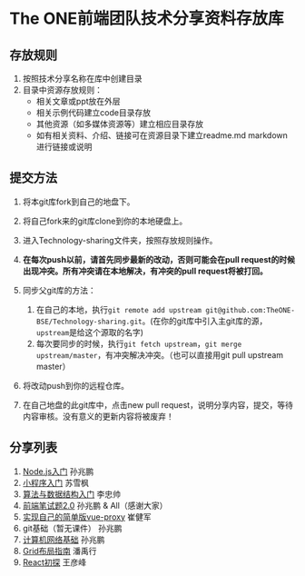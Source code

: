 # The ONE前端团队技术分享资料存放库

## 存放规则

1. 按照技术分享名称在库中创建目录
2. 目录中资源存放规则：
    * 相关文章或ppt放在外层
    * 相关示例代码建立code目录存放
    * 其他资源（如多媒体资源等）建立相应目录存放
    * 如有相关资料、介绍、链接可在资源目录下建立readme.md markdown进行链接或说明

## 提交方法

1. 将本git库fork到自己的地盘下。
2. 将自己fork来的git库clone到你的本地硬盘上。
3. 进入Technology-sharing文件夹，按照存放规则操作。
4. **在每次push以前，请首先同步最新的改动，否则可能会在pull request的时候出现冲突。所有冲突请在本地解决，有冲突的pull request将被打回。**
5. 同步父git库的方法：

	  1. 在自己的本地，执行`git remote add upstream git@github.com:TheONE-BSE/Technology-sharing.git`。(在你的git库中引入主git库的源，`upstream`是给这个源取的名字)
	  2. 每次要同步的时候，执行`git fetch upstream`，`git merge upstream/master`，有冲突解决冲突。（也可以直接用git pull upstream master）
6. 将改动push到你的远程仓库。
7. 在自己地盘的此git库中，点击new pull request，说明分享内容，提交，等待内容审核。没有意义的更新内容将被废弃！

## 分享列表

1. [Node.js入门](https://github.com/TheONE-BSE/Technology-sharing/tree/master/Node.js%E5%85%A5%E9%97%A8) 孙兆鹏
2. [小程序入门](https://github.com/TheONE-BSE/Technology-sharing/tree/master/%E5%B0%8F%E7%A8%8B%E5%BA%8F%E5%85%A5%E9%97%A8) 苏雪枫
3. [算法与数据结构入门](https://github.com/TheONE-BSE/Technology-sharing/tree/master/%E7%AE%97%E6%B3%95%E4%B8%8E%E6%95%B0%E6%8D%AE%E7%BB%93%E6%9E%84%E5%85%A5%E9%97%A8) 李忠帅
4. [前端笔试题2.0](https://github.com/TheONE-BSE/Technology-sharing/tree/master/%E5%89%8D%E7%AB%AF%E7%AC%94%E8%AF%95%E9%A2%982.0) 孙兆鹏 & All（感谢大家）
5. [实现自己的简单版vue-proxy](https://github.com/TheONE-BSE/Technology-sharing/tree/master/%E5%AE%9E%E7%8E%B0%E8%87%AA%E5%B7%B1%E7%9A%84%E7%AE%80%E5%8D%95%E7%89%88vue-proxy) 崔健军
6. git基础（暂无课件） 孙兆鹏
7. [计算机网络基础](https://github.com/TheONE-BSE/Technology-sharing/tree/master/计算机网络原理) 孙兆鹏
8. [Grid布局指南](https://github.com/TheONE-BSE/Technology-sharing/tree/master/Grid%E5%B8%83%E5%B1%80) 潘禹行
8. [React初探](https://github.com/infun-soso/Technology-sharing/tree/master/React%E5%88%9D%E6%8E%A2) 王彦峰

